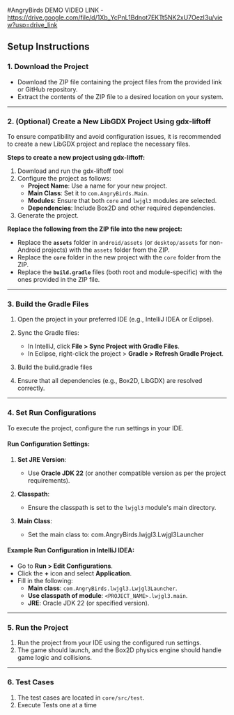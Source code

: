 #AngryBirds
DEMO VIDEO LINK - https://drive.google.com/file/d/1Xb_YcPnL1Bdnot7EKTt5NK2xU7OezI3u/view?usp=drive_link

## **Setup Instructions**

### **1. Download the Project**
- Download the ZIP file containing the project files from the provided link or GitHub repository.
- Extract the contents of the ZIP file to a desired location on your system.

---

### **2. (Optional) Create a New LibGDX Project Using gdx-liftoff**
To ensure compatibility and avoid configuration issues, it is recommended to create a new LibGDX project and replace the necessary files.

**Steps to create a new project using gdx-liftoff:**
1. Download and run the gdx-liftoff tool
2. Configure the project as follows:
    - **Project Name**: Use a name for your new project.
    - **Main Class**: Set it to `com.AngryBirds.Main`.
    - **Modules**: Ensure that both `core` and `lwjgl3` modules are selected.
    - **Dependencies**: Include Box2D and other required dependencies.
3. Generate the project.

**Replace the following from the ZIP file into the new project:**
- Replace the **`assets`** folder in `android/assets` (or `desktop/assets` for non-Android projects) with the `assets` folder from the ZIP.
- Replace the **`core`** folder in the new project with the `core` folder from the ZIP.
- Replace the **`build.gradle`** files (both root and module-specific) with the ones provided in the ZIP file.

---

### **3. Build the Gradle Files**
1. Open the project in your preferred IDE (e.g., IntelliJ IDEA or Eclipse).
2. Sync the Gradle files:
    - In IntelliJ, click **File > Sync Project with Gradle Files**.
    - In Eclipse, right-click the project > **Gradle > Refresh Gradle Project**.

3. Build the build.gradle files
4. Ensure that all dependencies (e.g., Box2D, LibGDX) are resolved correctly.

---

### **4. Set Run Configurations**
To execute the project, configure the run settings in your IDE.

#### **Run Configuration Settings:**
1. **Set JRE Version**:
    - Use **Oracle JDK 22** (or another compatible version as per the project requirements).

2. **Classpath**:
    - Ensure the classpath is set to the `lwjgl3` module's main directory.

3. **Main Class**:
    - Set the main class to:       com.AngryBirds.lwjgl3.Lwjgl3Launcher


#### **Example Run Configuration in IntelliJ IDEA:**
- Go to **Run > Edit Configurations**.
- Click the **+** icon and select **Application**.
- Fill in the following:
    - **Main class**: `com.AngryBirds.lwjgl3.Lwjgl3Launcher`.
    - **Use classpath of module**: `<PROJECT_NAME>.lwjgl3.main`.
    - **JRE**: Oracle JDK 22 (or specified version).

---

### **5. Run the Project**
1. Run the project from your IDE using the configured run settings.
2. The game should launch, and the Box2D physics engine should handle game logic and collisions.

---

### **6. Test Cases**
1. The test cases are located in `core/src/test`.
2. Execute Tests one at a time

